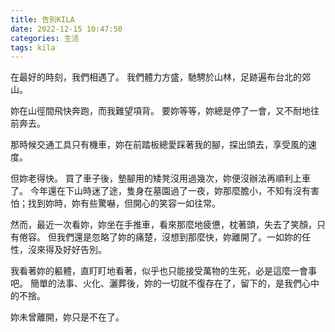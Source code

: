 ```yaml
---
title: 告別KILA
date: 2022-12-15 10:47:50
categories: 生活
tags: kila
---
```


在最好的時刻，我們相遇了。
我們體力方盛，馳騁於山林，足跡遍布台北的郊山。

妳在山徑間飛快奔跑，而我難望項背。
要妳等等，妳總是停了一會，又不耐地往前奔去。

那時候交通工具只有機車，妳在前踏板總愛踩著我的腳，探出頭去，享受風的速度。

但妳老得快。
買了車子後，墊腳用的矮凳沒用過幾次，妳便沒辦法再順利上車了。
今年還在下山時迷了途，隻身在墓園過了一夜，妳那麼膽小，不知有沒有害怕；找到妳時，妳有些驚嚇，但開心的笑容一如往常。

然而，最近一次看妳，妳坐在手推車，看來那麼地疲憊，枕著頭，失去了笑顏，只有倦容。
但我們還是忽略了妳的痛楚，沒想到那麼快，妳離開了。一如妳的任性，沒來得及好好告別。

我看著妳的軀體，直盯盯地看著，似乎也只能接受萬物的生死，必是這麼一會事吧。
簡單的法事、火化、灑葬後，妳的一切就不復存在了，留下的，是我們心中的不捨。

妳未曾離開，妳只是不在了。
